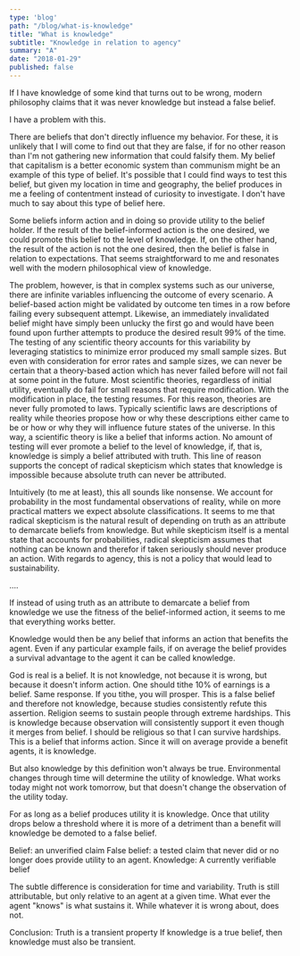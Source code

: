 ```yaml
---
type: 'blog'
path: "/blog/what-is-knowledge"
title: "What is knowledge"
subtitle: "Knowledge in relation to agency"
summary: "A"
date: "2018-01-29"
published: false
---
```


If I have knowledge of some kind that turns out to be wrong, modern philosophy claims that it was never knowledge but instead a false belief.

I have a problem with this.

There are beliefs that don't directly influence my behavior. For these, it is unlikely that I will come to find out that they are false, if for no other reason than I'm not gathering new information that could falsify them. My belief that capitalism is a better economic system than communism might be an example of this type of belief. It's possible that I could find ways to test this belief, but given my location in time and geography, the belief produces in me a feeling of contentment instead of curiosity to investigate. I don't have much to say about this type of belief here.

Some beliefs inform action and in doing so provide utility to the belief holder. If the result of the belief-informed action is the one desired, we could promote this belief to the level of knowledge. If, on the other hand, the result of the action is not the one desired, then the belief is false in relation to expectations. That seems straightforward to me and resonates well with the modern philosophical view of knowledge.

The problem, however, is that in complex systems such as our universe, there are infinite variables influencing the outcome of every scenario. A belief-based action might be validated by outcome ten times in a row before failing every subsequent attempt. Likewise, an immediately invalidated belief might have simply been unlucky the first go and would have been found upon further attempts to produce the desired result 99% of the time. The testing of any scientific theory accounts for this variability by leveraging statistics to minimize error produced my small sample sizes. But even with consideration for error rates and sample sizes, we can never be certain that a theory-based action which has never failed before will not fail at some point in the future. Most scientific theories, regardless of initial utility, eventually do fail for small reasons that require modification. With the modification in place, the testing resumes. For this reason, theories are never fully promoted to laws. Typically scientific laws are descriptions of reality while theories propose how or why these descriptions either came to be or how or why they will influence future states of the universe. In this way, a scientific theory is like a belief that informs action. No amount of testing will ever promote a belief to the level of knowledge, if, that is, knowledge is simply a belief attributed with truth. This line of reason supports the concept of radical skepticism which states that knowledge is impossible because absolute truth can never be attributed.

Intuitively (to me at least), this all sounds like nonsense. We account for probability in the most fundamental observations of reality, while on more practical matters we expect absolute classifications. It seems to me that radical skepticism is the natural result of depending on truth as an attribute to demarcate beliefs from knowledge. But while skepticism itself is a mental state that accounts for probabilities, radical skepticism assumes that nothing can be known and therefor if taken seriously should never produce an action. With regards to agency, this is not a policy that would lead to sustainability.

....


If instead of using truth as an attribute to demarcate a belief from knowledge we use the fitness of the belief-informed action, it seems to me that everything works better.

Knowledge would then be any belief that informs an action that benefits the agent. Even if any particular example fails, if on average the belief provides a survival advantage to the agent it can be called knowledge.

God is real is a belief. It is not knowledge, not because it is wrong, but because it doesn't inform action.
One should tithe 10% of earnings is a belief. Same response.
If you tithe, you will prosper. This is a false belief and therefore not knowledge, because studies consistently refute this assertion.
Religion seems to sustain people through extreme hardships. This is knowledge because observation will consistently support it even though it merges from belief.
I should be religious so that I can survive hardships. This is a belief that informs action. Since it will on average provide a benefit agents, it is knowledge.

But also knowledge by this definition won't always be true. Environmental changes through time will determine the utility of knowledge. What works today might not work tomorrow, but that doesn't change the observation of the utility today.

For as long as a belief produces utility it is knowledge. Once that utility drops below a threshold where it is more of a detriment than a benefit will knowledge be demoted to a false belief.

Belief: an unverified claim
False belief: a tested claim that never did or no longer does provide utility to an agent.
Knowledge: A currently verifiable belief


The subtle difference is consideration for time and variability. Truth is still attributable, but only relative to an agent at a given time. What ever the agent "knows" is what sustains it. While whatever it is wrong about, does not.

Conclusion:
Truth is a transient property
If knowledge is a true belief, then knowledge must also be transient. 
